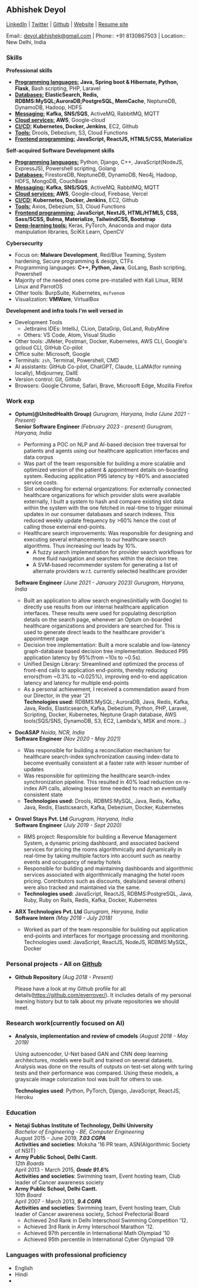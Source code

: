 ## Abhishek Deyol

[LinkedIn](https://www.linkedin.com/in/abhishek-deyol/) | [Twitter](https://x.com/everrover) | [Github](https://github.com/everrover/) | [Website](https://everrover.com) | [Resume site](https://everrover.github.io)<br>

Email:: deyol.abhishek@gmail.com | Phone:: +91 8130867503 | Location:: New Delhi, India

### Skills

**Professional skills**

- <u><b>Programming languages:</b></u> **Java, Spring boot & Hibernate, Python, Flask**, Bash scripting, PHP, Laravel
- <u><b>Databases:</b></u> **ElasticSearch, Redis, RDBMS:MySQL;AuroraDB;PostgreSQL, MemCache**, NeptuneDB, DynamoDB, Hadoop, HDFS
- <u><b>Messaging:</b></u> **Kafka, SNS/SQS**, ActiveMQ, RabbitMQ, MQTT
- <u><b>Cloud services:</b></u> **AWS**, Google-cloud
- <u><b>CI/CD:</b></u> **Kubernetes, Docker, Jenkins**, EC2, Github
- <u><b>Tools:</b></u> Drools, Debezium, S3, Cloud Functions
- <u><b>Frontend programming:</b></u> **JavaScript, ReactJS, HTML5/CSS, Materialize**

**Self-acquired Software Development skills**

- <u><b>Programming languages:</b></u> Python, Django, C++, JavaScript(NodeJS, ExpressJS), Powershell scripting, Golang
- <u><b>Databases:</b></u> FirestoreDB, NeptuneDB, DynamoDB, Neo4j, Hadoop, HDFS, MongoDB, CouchBase
- <u><b>Messaging:</b></u> **Kafka, SNS/SQS**, ActiveMQ, RabbitMQ, MQTT
- <u><b>Cloud services:</b></u> **AWS**, Google-cloud, Firebase, Vercel
- <u><b>CI/CD:</b></u> **Kubernetes, Docker, Jenkins**, EC2, Github
- <u><b>Tools:</b></u> Axios, Debezium, S3, Cloud Functions
- <u><b>Frontend programming:</b></u> **JavaScript, NextJS, HTML/HTML5, CSS, Sass/SCSS, Bulma, Materialize, TailwindCSS, Bootstrap**
- <u><b>Deep-learning tools:</b></u> Keras, PyTorch, Anaconda and major data manipulation libraries, SciKit Learn, OpenCV


**Cybersecurity**

- Focus on: **Malware Development**, Red/Blue Teaming, System hardening, Secure programming & design, CTFs
- Programming languages: **C++, Python, Java**, GoLang, Bash scripting, Powershell
- Majority of the needed ones come pre-installed with Kali Linux, REM Linux and ParrotOS
- Other tools: BurpSuite, Kubernetes, `msfvenom`
- Visualization: **VMWare**, VirtualBox

**Development and infra tools I'm well versed in**

- Development Tools
  - Jetbrains IDEs: IntelliJ, CLion, DataGrip, GoLand, RubyMine
  - Others: VS Code, Atom, Visual Studio
- Other tools: JMeter, Postman, Docker, Kubernetes, AWS CLI, Google's gcloud CLI, GitHub Co-pilot
- Office suite: Microsoft, Google
- Terminals: `zsh`, Terminal, Powershell, CMD
- AI assistants: GitHub Co-pilot, ChatGPT, Claude, LLaMA(for running locally), Midjourney, DallE
- Version control: Git, Github
- Browsers: Google Chrome, Safari, Brave, Microsoft Edge, Mozilla Firefox

### Work exp

- **Optum(@UnitedHealth Group)** *Gurugram, Haryana, India* *(June 2021 - Present)*<br>
  **Senior Software Engineer** *(February 2023 - present)* *Gurugram, Haryana, India*<br>
  - Performing a POC on NLP and AI-based decision tree traversal for patients and agents using our healthcare application interfaces and data corpus
  - Was part of the team responsible for building a more scalable and optimized version of the patient & appointment details on-boarding system. Reducing application P95 latency by >80% and associated service costs.
  - Slot onboarding for external organizations: For externally connected healthcare organizations for which provider slots were available externally, I built a system to hash and compare existing slot data within the system with the one fetched in real-time to trigger minimal updates in our consumer databases and search indexes. This reduced weekly update frequency by >60% hence the cost of calling those external end-points.
  - Healthcare search improvements: Was responsible for designing and executing several enhancements to our healthcare search algorithms. Thus increasing our leads by 10%.
      - A fuzzy search implementation for provider search workflows for more fluid navigation and searches within the decision tree.
      - A SVM-based recommender system for generating a list of alternate providers w.r.t. currently selected healthcare provider<br>

  **Software Engineer** *(June 2021 - January 2023)* *Gurugram, Haryana, India*<br>
  - Built an application to allow search engines(initially with Google) to directly use results from our internal healthcare application interfaces. These results were used for populating description details on the search page, whenever an Optum on-boarded healthcare organizations and providers are searched for. This is used to generate direct leads to the healthcare provider's appointment page
  - Decision tree implementation: Built a more scalable and low-latency graph-database based decision tree implementation. Reduced P95 application latency by 95%(from ~10s to ~0.5s).
  - Unified Design Library: Streamlined and optimized the process of front-end calls to application end-points, thereby reducing errors(from ~0.3% to ~0.025%), improving end-to-end application latency and latency for multiple end-points
  - As a personal achievement, I received a commendation award from our Director, in the year '21<br>
  **Technologies used:** RDBMS:MySQL; AuroraDB, Java, Redis, Kafka, Java, Redis, Elasticsearch, Kafka, Debezium, Python, PHP, Laravel, Scripting, Docker, Kubernetes, Neptune Graph database, AWS tools(SQS/SNS, DynamoDB, S3, EC2, Lambda's, MSK and more...)<br>

- **DocASAP** *Noida, NCR, India*<br>
  **Software Engineer** *(Nov 2020 - May 2021)*<br>
  - Was responsible for building a reconciliation mechanism for healthcare search-index synchronization causing index-data to become eventually consistent at a faster rate with lesser number of updates
  - Was responsible for optimizing the healthcare search-index synchronization pipeline. This resulted in 40% load reduction on re-index API calls, allowing lesser time needed to reach an eventually consistent state
  - **Technologies used:** Drools, RDBMS:MySQL, Java, Redis, Kafka, Java, Redis, Elasticsearch, Kafka, Debezium, Docker, Kubernetes<br>

- **Oravel Stays Pvt. Ltd** *Gurugram, Haryana, India*<br>
  **Software Engineer** *(July 2019 - Sept 2020)*<br>
  - RMS project: Responsible for building a Revenue Management System, a dynamic pricing dashboard, and associated backend services for pricing the rooms algorithmically and dynamically in real-time by taking multiple factors into account such as nearby events and occupancy of nearby hotels
  - Responsible for building and maintaining dashboards and algorithmic services associated with algorithmically managing the hotel room pricing. Contributors such as discounts, deals(and several others) were also tracked and maintained via the same.
  - **Technologies used:** JavaScript, ReactJS, RDBMS:PostgreSQL, Java, Ruby, Ruby on Rails, Redis, Kafka, Docker, Kubernetes<br>

- **ARX Technologies Pvt. Ltd** *Gurugram, Haryana, India* <br>
  **Software Intern** *(May 2018 - July 2018)*<br>
  - Worked as part of the team responsible for building out application end-points and interfaces for mortgage processing and monitoring. Technologies used: JavaScript, ReactJS, NodeJS, RDBMS:MySQL, Docker


### Personal projects - All on [Github](https://github.com/everrover/)

- **Github Repository** *(Aug 2018 - Present)* 

  Please have a look at my Github profile for all details(https://github.com/everrover/). It includes details of my personal learning history but to talk about my private repositories we should meet.

### Research work(currently focused on AI)

- **Analysis, implementation and review of cmodels** *(August 2018 - May 2019)*

  Using autoencoder, U-Net based GAN and CNN deep learning architectures, models were built and trained on several datasets. Analysis was done on the results of outputs on test-set along with turing tests and their performance was compared. Using these models, a grayscale image colorization tool was built for others to use.

  **Technologies used**: Python, PyTorch, Django, JavaScript, ReactJS, Heroku

### Education

- **Netaji Subhas Institute of Technology, Delhi University**<br>
  *Bachelor of Engineering - BE, Computer Engineering*<br>
  August 2015 - June 2019, ***7.03 CGPA***<br>
  **Activities and societies**: Moksha '16 PR team, ASN(Algorithmic Society of NSIT)<br>
- **Army Public School, Delhi Cantt.**<br>
  *12th Boards*<br>
  April 2013 - March 2015, ***Grade 91.6%***<br>
  **Activities and societies**: Swimming team, Event hosting team, Club leader of Cancer awareness society<br>
- **Army Public School, Delhi Cantt.**<br>
  *10th Board*</br>
  April 2007 - March 2013, ***9.4 CGPA***<br>
  **Activities and societies**: Swimming team, Event hosting team, Club leader of Cancer awareness society, School Prefectorial Board<br>
  - Achieved 2nd Rank in Delhi Interschool Swimming Competition '12.
  - Achieved 3rd Rank in Army Interschool Marathon '12.
  - Achieved 97th percentile in International Math Olympiad '10
  - Achieved 95th percentile in International Cyber Olympiad '09

### Languages with professional proficiency

- English
- Hindi
- 
